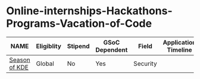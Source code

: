 # Online-internships-Hackathons-Programs-Vacation-of-Code
|NAME                                     |Eligiblity|Stipend|GSoC Dependent|Field        |Application Timeline|Program Timeline|
|-----------------------------------------|----------|-------|--------------|-------------|--------------------|------------|
| [Season of KDE](https://season.kde.org) |Global    |No     |Yes           |Security     |                    |            |
